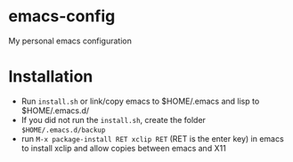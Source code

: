 # emacs-config
My personal emacs configuration

# Installation
- Run `install.sh` or link/copy emacs to $HOME/.emacs and lisp to $HOME/.emacs.d/
- If you did not run the `install.sh`, create the folder `$HOME/.emacs.d/backup`
- run `M-x package-install RET xclip RET` (RET is the enter key) in emacs to install xclip and allow copies between emacs and X11
